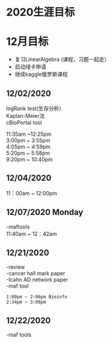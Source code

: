 # 2020生涯目标


# 12月目标  
- 复习LinearAlgebra (课程，习题一起走）
- 启动绿卡申请
- 继续kaggle俄罗斯课程
 

	
## 12/02/2020			
	
   logRank test(生存分析）  
   Kaplan-Meier法  
   cBioPortal tool   

   11:35am ~12:25pm  
   3:00pm ~ 3:55pm  
   4:05pm ~ 4:59pm  
   5:20pm ~ 5:58pm  
   9:20pm ~ 10:40pm  


## 12/04/2020
   11：00am ~  12:00pm

## 12/07/2020 Monday  
   -maftools  
   11:40am ~ 12：42am

## 12/21/2020		
-review  
-cancer hall mark paper  
-Icahn AD network paper  
-maf tool  

    1:00pm ~ 2:06pm Bioinfo
    2:34pm ~ 3:08pm

## 12/22/2020
-maf tools